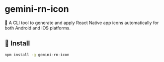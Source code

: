 # gemini-rn-icon

🎯 A CLI tool to generate and apply React Native app icons automatically for both Android and iOS platforms.

## 🚀 Install

```bash
npm install -g gemini-rn-icon
```
